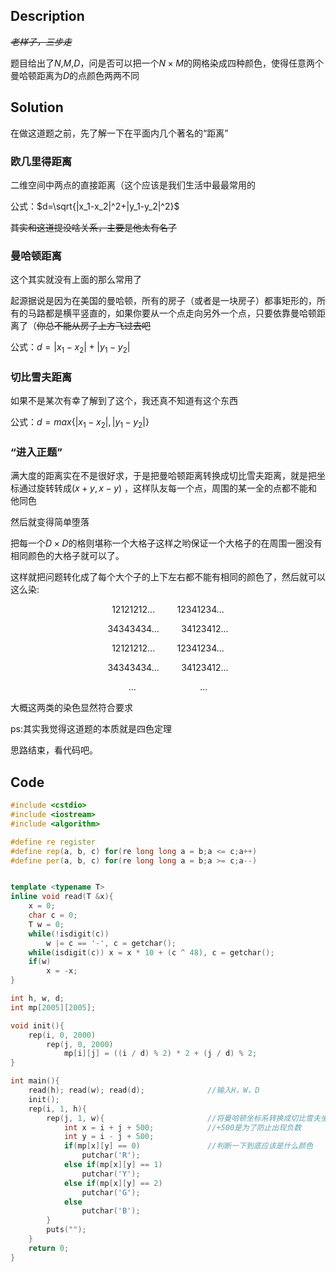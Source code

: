 ## Description

_~~老样子，三步走~~_

题目给出了$N$,$M$,$D$，问是否可以把一个$N\times M$的网格染成四种颜色，使得任意两个曼哈顿距离为$D$的点颜色两两不同

## Solution

在做这道题之前，先了解一下在平面内几个著名的“距离”

### 欧几里得距离

二维空间中两点的直接距离（这个应该是我们生活中最最常用的

公式：$d=\sqrt{|x_1-x_2|^2+|y_1-y_2|^2}$

~~其实和这道提没啥关系，主要是他太有名了~~

### 曼哈顿距离

这个其实就没有上面的那么常用了

起源据说是因为在美国的曼哈顿，所有的房子（或者是一块房子）都事矩形的，所有的马路都是横平竖直的，如果你要从一个点走向另外一个点，只要依靠曼哈顿距离了（~~你总不能从房子上方飞过去吧~~

公式：$d=|x_1-x_2|+|y_1-y_2|$

### 切比雪夫距离

如果不是某次有幸了解到了这个，我还真不知道有这个东西

公式：$d=max\{|x_1-x_2|,|y_1-y_2|\}$

### “进入正题”

满大度的距离实在不是很好求，于是把曼哈顿距离转换成切比雪夫距离，就是把坐标通过旋转转成$(x+y,x-y)$
，这样队友每一个点，周围的某一全的点都不能和他同色

然后就变得简单堕落

把每一个$D\times D$的格则堪称一个大格子这样之哟保证一个大格子的在周围一圈没有相同颜色的大格子就可以了。

这样就把问题转化成了每个大个子的上下左右都不能有相同的颜色了，然后就可以这么染:

$$12121212...\ \ \ \ \ \ \ \ \ 12341234...$$

$$34343434...\ \ \ \ \ \ \ \ \ 34123412...$$

$$12121212...\ \ \ \ \ \ \ \ \ 12341234...$$

$$34343434...\ \ \ \ \ \ \ \ \ 34123412...$$

$$...\ \ \ \ \ \ \ \ \ \ \ \ \ \ \ \ \ \ \ \ \ \ \ \ \ \ ...$$

大概这两类的染色显然符合要求

ps:其实我觉得这道题的本质就是四色定理

思路结束，看代码吧。

## Code

~~~cpp
#include <cstdio>
#include <iostream>
#include <algorithm>

#define re register
#define rep(a, b, c) for(re long long a = b;a <= c;a++)
#define per(a, b, c) for(re long long a = b;a >= c;a--)


template <typename T>
inline void read(T &x){
	x = 0;
	char c = 0;
	T w = 0;
	while(!isdigit(c))
		w |= c == '-', c = getchar();
	while(isdigit(c)) x = x * 10 + (c ^ 48), c = getchar();
	if(w)
		x = -x;
}

int h, w, d;
int mp[2005][2005];

void init(){
	rep(i, 0, 2000)
		rep(j, 0, 2000)
			mp[i][j] = ((i / d) % 2) * 2 + (j / d) % 2;
}

int main(){
	read(h); read(w); read(d);				//输入H，W，D 
    init();
    rep(i, 1, h){
    	rep(j, 1, w){						//将曼哈顿坐标系转换成切比雪夫坐标系 
    		int x = i + j + 500;			//+500是为了防止出现负数 
    		int y = i - j + 500;
            if(mp[x][y] == 0)				//判断一下到底应该是什么颜色 
				putchar('R');
            else if(mp[x][y] == 1)
				putchar('Y');
            else if(mp[x][y] == 2)
				putchar('G');
            else 
				putchar('B');
		}
		puts("");
	}
    return 0;
}
~~~